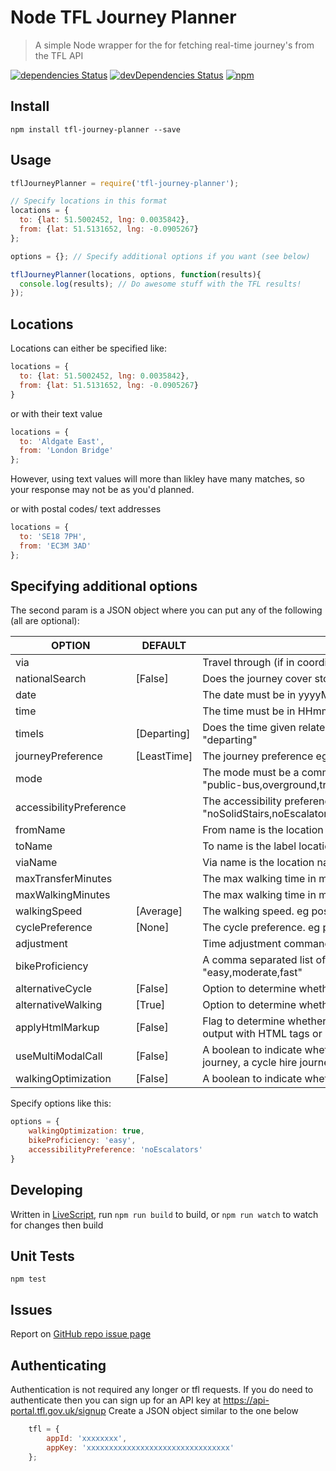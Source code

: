 # Node TFL Journey Planner
> A simple Node wrapper for the for fetching real-time journey's from the TFL API


[![dependencies Status](https://david-dm.org/lissy93/node-tfl-journey-planner/status.svg)](https://david-dm.org/lissy93/node-tfl-journey-planner)
[![devDependencies Status](https://david-dm.org/lissy93/node-tfl-journey-planner/dev-status.svg)](https://david-dm.org/lissy93/node-tfl-journey-planner?type=dev)
[![npm](https://img.shields.io/npm/dy/localeval.svg)](https://www.npmjs.com/package/tfl-journey-planner)




## Install
```
npm install tfl-journey-planner --save
```

## Usage
```javascript
tflJourneyPlanner = require('tfl-journey-planner');

// Specify locations in this format
locations = {
  to: {lat: 51.5002452, lng: 0.0035842},
  from: {lat: 51.5131652, lng: -0.0905267}
};

options = {}; // Specify additional options if you want (see below)

tflJourneyPlanner(locations, options, function(results){
  console.log(results); // Do awesome stuff with the TFL results!
});
```

## Locations
Locations can either be specified like:
```javascript
locations = {
  to: {lat: 51.5002452, lng: 0.0035842},
  from: {lat: 51.5131652, lng: -0.0905267}
}
```

or with their text value
```javascript
locations = {
  to: 'Aldgate East',
  from: 'London Bridge'
};
```
However, using text values will more than likley have many matches, so your response may not be as you'd planned.


or with postal codes/ text addresses
```javascript
locations = {
  to: 'SE18 7PH',
  from: 'EC3M 3AD'
};
```

## Specifying additional options
The second param is a JSON object where you can put any of the following (all are optional):


| OPTION                  | DEFAULT     | EXPLINATION                                                                                                                                                               |
|-------------------------|-------------|---------------------------------------------------------------------------------------------------------------------------------------------------------------------------|
| via                     |             | Travel through (if in coordinate format then must be "longitude,latitude")                                                                                      |
| nationalSearch          | [False]     | Does the journey cover stops outside London? eg. "nationalSearch=true"                                                                                          |
| date                    |             | The date must be in yyyyMMdd format                                                                                                                             |
| time                    |             | The time must be in HHmm format                                                                                                                                 |
| timeIs                  | [Departing] | Does the time given relate to arrival or leaving time? Possible options: "departing" | "arriving"                                                               |
| journeyPreference       | [LeastTime] | The journey preference eg possible options: "leastinterchange" | "leasttime" | "leastwalking"                                                                   |
| mode                    |             | The mode must be a comma separated list of modes. eg possible options: "public-bus,overground,train,tube,coach,dlr,cablecar,tram,river,walking,cycle"           |
| accessibilityPreference |             | The accessibility preference must be a comma separated list eg. "noSolidStairs,noEscalators,noElevators,stepFreeToVehicle,stepFreeToPlatform"                   |
| fromName                |             | From name is the location name associated with a from coordinate                                                                                                |
| toName                  |             | To name is the label location associated with a to coordinate                                                                                                   |
| viaName                 |             | Via name is the location name associated with a via coordinate.                                                                                                 |
| maxTransferMinutes      |             | The max walking time in minutes for transfer eg. "120"                                                                                                          |
| maxWalkingMinutes       |             | The max walking time in minutes for journeys eg. "120"                                                                                                          |
| walkingSpeed            | [Average]   | The walking speed. eg possible options: "slow" | "average" | "fast".                                                                                            |
| cyclePreference         | [None]      | The cycle preference. eg possible options: "allTheWay" | "leaveAtStation" | "takeOnTransport" | "cycleHire"                                                     |
| adjustment              |             | Time adjustment command. eg possible options: "TripFirst" | "TripLast"                                                                                          |
| bikeProficiency         |             | A comma separated list of cycling proficiency levels. eg possible options: "easy,moderate,fast"                                                                 |
| alternativeCycle        | [False]     | Option to determine whether to return alternative cycling journey                                                                                               |
| alternativeWalking      | [True]      | Option to determine whether to return alternative walking journey                                                                                               |
| applyHtmlMarkup         | [False]     | Flag to determine whether certain text (e.g. walking instructions) should be output with HTML tags or not.                                                      |
| useMultiModalCall       | [False]     | A boolean to indicate whether or not to return 3 public transport journeys, a bus journey, a cycle hire journey, a personal cycle journey and a walking journey |
| walkingOptimization     | [False]     | A boolean to indicate whether to optimize journeys using walking                                                                                                |



Specify options like this:
```javascript
options = {
    walkingOptimization: true,
    bikeProficiency: 'easy',
    accessibilityPreference: 'noEscalators'
}
```



## Developing
Written in [LiveScript](http://livescript.net/), run `npm run build` to build, or `npm run watch` to watch for changes then build



## Unit Tests
`npm test`



## Issues
Report on [GitHub repo issue page](https://github.com/Lissy93/node-tfl-journey-planner/issues)





## Authenticating
Authentication is not required any longer or tfl requests.
If you do need to authenticate then you can sign up for an API key at https://api-portal.tfl.gov.uk/signup
Create a JSON object similar to the one below

```javascript
    tfl = {
        appId: 'xxxxxxxx',
        appKey: 'xxxxxxxxxxxxxxxxxxxxxxxxxxxxxxxx'
    };
```

[TFL]:https://api-portal.tfl.gov.uk/signup
[@lissy_sykes]:http://twitter.com/lissy_sykes
